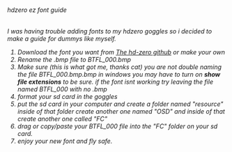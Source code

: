  <h6>hdzero ez font guide<h6>
 I was having trouble adding fonts to my hdzero goggles so i decided to make a guide for dummys like myself.

 1) Download the font you want from [The hd-zero github](https://github.com/hd-zero/hdzero-osd-font-library) or make your own
 2) Rename the .bmp file to BTFL_000.bmp
 3) Make sure (this is what got me, thanks cat) you are not double naming the file BTFL_000.bmp.bmp in windows you may have to turn on **show file extensions** to be sure. if the font isnt working try leaving the file named BTFL_000 with no .bmp
 4) format your sd card in the goggles
 5) put the sd card in your computer and create a folder named "resource" inside of that folder create another one named "OSD" and inside of that create another one called "FC"
 6) drag or copy/paste your BTFL_000 file into the "FC" folder on your sd card.
 7) enjoy your new font and fly safe.


